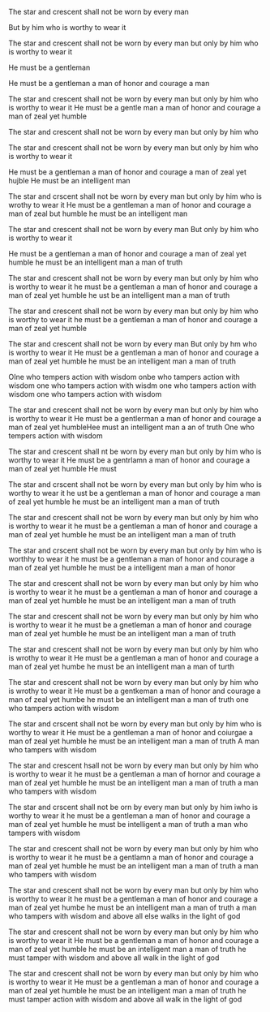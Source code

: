 The star and crescent shall not be worn by every man

But by him who is worthy to wear it


The star and crescent shall not be worn by every man but only by him who is worthy to wear it


He must be a gentleman

He must be a gentleman a man of honor and courage a man 


The star and crescent shall not be worn by every man but only by him who is worthy to wear it He must be a gentle man a man of honor and courage a man of zeal yet humble



The star and crescent shall not be worn by every man but only by him who

The star and crescent shall not be worn by every man but only by him who is worthy to wear it

He must be a gentleman a man of honor and courage a man of zeal yet hujble
He must be an intelligent man


The star and crscent shall not be worn by every man but only by him who is wrothy to wear it He must be a gentleman a man of honor and courage a man of zeal but humble he must be an intelligent man

The star and crescent shall not be worn by every man
But only by him who is worthy to wear it

He must be a gentleman a man of honor and courage a man of zeal yet humble he must be an intelligent man a man of truth


The star and crescent shall not be worn by every man but only by him who is worthy to wear it he must be a gentleman a man of honor and courage a man of zeal yet humble he ust be an intelligent man a man of truth


The star and crescent shall not be worn by every man but only by him who is worthy to wear it he must be a gentleman a man of honor and courage a man of zeal yet humble



The star and crescent shall not be worn by every man
But only by hm who is worthy to wear it
He must be a gentleman a man of honor and courage a man of zeal yet humble he must be an intelligent man a man of truth


OIne who tempers action with wisdom
onbe who tampers action with wisdom one who tampers action with wisdm one who tampers action with wisdom one who tampers action with wisdom

The star and crescent shall not be worn by every man but only by him who is worthy to wear it He must be a gentlerman a man of honor and courage a man of zeal yet humbleHee must an intelligent man a an of truth One who tempers action with wisdom



The star and crescent shall nt be worn by every man but only by him who is worthy to wear it He must be a gentrlamn a man of honor and courage a man of zeal yet humble He must 

The star and crscent shall not be worn by every man but only by him who is worthy to wear it he ust be a gentleman a man of honor and courage a man of zeal yet humble he must be an intelligent man a man of truth



The star and crescent shall not be worn by every man
but only by him who is worthy to wear it he must be a gentleman a man of honor and courage a man of zeal yet humble he must be an intelligent man a man of truth


The star and crscent shall not be worn by every man but only by him who is worthhy to wear it he must be a gentleman a man of honor and courage a man of zeal yet humble he must be a intelligent man a man of honor


The star and crescent shall not be worn by every man but only by him who is worthy to wear it he must be a gentleman a man of honor and courage a man of zeal yet humble he must be an intelligent man a man of truth


The star and crescent shall not be worn by every man but only by him who is worthy to wear it he must be a gnetleman a man of honor and courage man of zeal yet humble he must be an intelligent man a man of truth

The star and crescent shall not be worn by every man but only by him who is wrothy to wear it
He must be a gentleman a man of honor and courage a man of zeal yet humbe he must be an intelligent man a man of turth



The star and crescent shall not be worn by every man but only by him who is wrothy to wear it He must be a gentkeman a man of honor and courage a man of zeal yet humbe he must be an intelligent man a man of truth one who tampers action with wisdom



The star and crscent shall not be worn by every man but only by him who is worthy to wear it He must be a gentleman a man of honor and coiurgae a man of zeal yet humble he must be an intelligent man a man of truth
A man who tampers with wisdom




The star and crescent hsall not be worn by every man but only by him who is worthy to wear it he must be a gentleman a man of hornor and courage a man of zeal yet humble he must be an intelligent man a man of truth a man who tampers with wisdom


The star and crscent shall not be orn by every man but only by him iwho is worthy to wear it he must be a gentleman a man of honor and courage a man of zeal yet humble he must be intelligent a man of truth a man who tampers with wisdom




The star and crescent shall not be worn by every man but only by him who is worthy to wear it he must be a gentlamn a man of honor and courage a man of zeal yet humble he must be an intelligent man a man of truth a man who tampers with wisdom



The star and crescent shall not be worn by every man but only by him who is worthy to wear it he must be a gentleman a man of honor and courage a man of zeal yet humbe he must be an intelligent man a man of truth a man who tampers with wisdom and above all else walks in the light of god


The star and crescent shall not be worn by every man but only by him who is worthy to wear it He must be a gentleman a man of  honor and courage a man of zeal yet humble he must be an intelligent man a man of truth he must tamper with wisdom and above all walk in the light of god


The star and crescent shall not be worn by every man but only by him who is worthy to wear it He must be a gentleman a man of honor and courage a man of zeal yet humble he must be an intelligent man a man of truth he must tamper action with wisdom and above all walk in the light of god